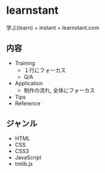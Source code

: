 # learnstant
学ぶ(learn) + instant = learnstant.com

## 内容

- Training
	- １行にフォーカス
	- Q/A
- Application
	- 制作の流れ, 全体にフォーカス
- Tips
- Reference

## ジャンル

- HTML
- CSS
- CSS3
- JavaScript
- tmlib.js

